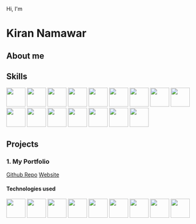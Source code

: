 Hi, I'm
# Kiran Namawar
## About me


## Skills
<img src="https://cdn.jsdelivr.net/gh/devicons/devicon@latest/icons/html5/html5-original.svg" width="50" height="50" />
<img src="https://cdn.jsdelivr.net/gh/devicons/devicon@latest/icons/css3/css3-original.svg" width="50" height="50">
<img src="https://cdn.jsdelivr.net/gh/devicons/devicon@latest/icons/javascript/javascript-original.svg" width="50" height="50">
<img src="https://cdn.jsdelivr.net/gh/devicons/devicon@latest/icons/react/react-original.svg" width="50" height="50">
<img src="https://cdn.jsdelivr.net/gh/devicons/devicon@latest/icons/nodejs/nodejs-original.svg" width="50" height="50">
<img src="https://cdn.jsdelivr.net/gh/devicons/devicon@latest/icons/nextjs/nextjs-original.svg" width="50" height="50">
<img src="https://cdn.jsdelivr.net/gh/devicons/devicon@latest/icons/typescript/typescript-original.svg" width="50" height="50">
<img src="https://cdn.jsdelivr.net/gh/devicons/devicon@latest/icons/tailwindcss/tailwindcss-original.svg" width="50" height="50">
<img src="https://cdn.jsdelivr.net/gh/devicons/devicon@latest/icons/mongodb/mongodb-original.svg" width="50" height="50">
<img src="https://cdn.jsdelivr.net/gh/devicons/devicon@latest/icons/figma/figma-original.svg" width="50" height="50">
<img src="https://cdn.jsdelivr.net/gh/devicons/devicon@latest/icons/git/git-original.svg" width="50" height="50">
<img src="https://cdn.jsdelivr.net/gh/devicons/devicon@latest/icons/azure/azure-original.svg" width="50" height="50">
<img src="https://cdn.jsdelivr.net/gh/devicons/devicon@latest/icons/amazonwebservices/amazonwebservices-original-wordmark.svg" width="50" height="50">
<img src="https://cdn.jsdelivr.net/gh/devicons/devicon@latest/icons/linux/linux-original.svg" width="50" height="50">
<img src="https://cdn.jsdelivr.net/gh/devicons/devicon@latest/icons/digitalocean/digitalocean-original.svg" width="50" height="50">
<img src="https://cdn.jsdelivr.net/gh/devicons/devicon@latest/icons/graphql/graphql-plain.svg" width="50" height="50">

## Projects
### 1. My Portfolio
<a href="https://github.com/KiranNamawar/KiranNamawar">
Github Repo</a>

<a href="https://kirannamawar.tech/">
Website</a>

#### Technologies used
<img src="https://cdn.jsdelivr.net/gh/devicons/devicon@latest/icons/html5/html5-original.svg" width="50" height="50" />
<img src="https://cdn.jsdelivr.net/gh/devicons/devicon@latest/icons/css3/css3-original.svg" width="50" height="50">
<img src="https://cdn.jsdelivr.net/gh/devicons/devicon@latest/icons/javascript/javascript-original.svg" width="50" height="50">
<img src="https://cdn.jsdelivr.net/gh/devicons/devicon@latest/icons/react/react-original.svg" width="50" height="50">
<img src="https://cdn.jsdelivr.net/gh/devicons/devicon@latest/icons/nodejs/nodejs-original.svg" width="50" height="50">
<img src="https://cdn.jsdelivr.net/gh/devicons/devicon@latest/icons/nextjs/nextjs-original.svg" width="50" height="50">
<img src="https://cdn.jsdelivr.net/gh/devicons/devicon@latest/icons/typescript/typescript-original.svg" width="50" height="50">
<img src="https://cdn.jsdelivr.net/gh/devicons/devicon@latest/icons/tailwindcss/tailwindcss-original.svg" width="50" height="50">
<img src="https://cdn.jsdelivr.net/gh/devicons/devicon@latest/icons/mongodb/mongodb-original.svg" width="50" height="50">


          

